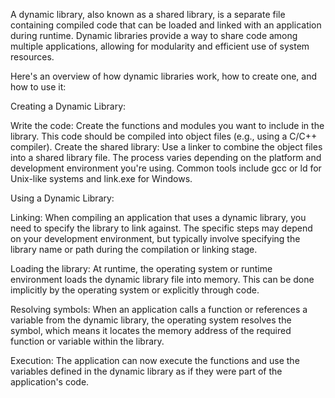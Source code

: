 A dynamic library, also known as a shared library, is a separate file containing compiled code 
that can be loaded and linked with an application during runtime.
Dynamic libraries provide a way to share code among multiple applications,
allowing for modularity and efficient use of system resources.

Here's an overview of how dynamic libraries work, how to create one, and how to use it:

Creating a Dynamic Library:

Write the code:
Create the functions and modules you want to include in the library. 
This code should be compiled into object files (e.g., using a C/C++ compiler).
Create the shared library: Use a linker to combine the object files into a shared library file.
The process varies depending on the platform and development environment you're using. 
Common tools include gcc or ld for Unix-like systems and link.exe for Windows.


Using a Dynamic Library:

Linking:
When compiling an application that uses a dynamic library, you need to specify the library to link against.
The specific steps may depend on your development environment, but typically involve specifying the library name or
path during the compilation or linking stage.

Loading the library: At runtime, the operating system or runtime environment loads the dynamic library file into memory. 
This can be done implicitly by the operating system or explicitly through code.

Resolving symbols: When an application calls a function or references a variable from the dynamic library, the operating 
system resolves the symbol, which means it locates the memory address of the required function or variable within the library.

Execution: The application can now execute the functions and use the variables defined in the dynamic
 library as if they were part of the application's code.
